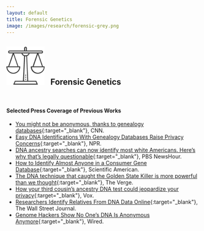 ```yaml
---
layout: default
title: Forensic Genetics
image: /images/research/forensic-grey.png
---
```


## <img style="width:100px; padding-right: 10px;" src="/images/research/forensic-grey.png"> Forensic Genetics




<br/>

#### Selected Press Coverage of Previous Works
* [You might not be anonymous, thanks to genealogy databases](https://www.cnn.com/2018/10/11/health/genetic-privacy-study/index.html){:target="_blank"}, CNN.
* [Easy DNA Identifications With Genealogy Databases Raise Privacy Concerns](https://www.npr.org/sections/health-shots/2018/10/11/656268742/easy-dna-identifications-with-genealogy-databases-raise-privacy-concerns){:target="_blank"}, NPR.
* [DNA ancestry searches can now identify most white Americans. Here’s why that’s legally questionable](https://www.pbs.org/newshour/science/dna-ancestry-searches-can-now-identify-most-white-americans-heres-why-thats-legally-questionable){:target="_blank"}, PBS NewsHour.
* [How to Identify Almost Anyone in a Consumer Gene Database](https://www.scientificamerican.com/article/how-to-identify-almost-anyone-in-a-consumer-gene-database/){:target="_blank"}, Scientific American.
* [The DNA technique that caught the Golden State Killer is more powerful than we thought](https://www.theverge.com/2018/10/11/17964862/family-dna-crime-search-golden-state-killer-forensics){:target="_blank"}, The Verge.
* [How your third cousin’s ancestry DNA test could jeopardize your privacy](https://www.vox.com/science-and-health/2018/10/12/17957268/science-ancestry-dna-privacy){:target="_blank"}, Vox.
* [Researchers Identify Relatives From DNA Data Online](https://www.wsj.com/articles/researchers-identify-relatives-from-dna-data-online-1539285736){:target="_blank"}, The Wall Street Journal.
* [Genome Hackers Show No One’s DNA Is Anonymous Anymore](https://www.wired.com/story/genome-hackers-show-no-ones-dna-is-anonymous-anymore/){:target="_blank"}, Wired.


